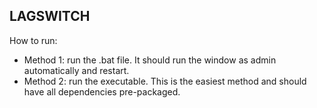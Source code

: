## LAGSWITCH ##
How to run:
* Method 1: run the .bat file. It should run the window as admin automatically and restart.
* Method 2: run the executable. This is the easiest method and should have all dependencies pre-packaged.
